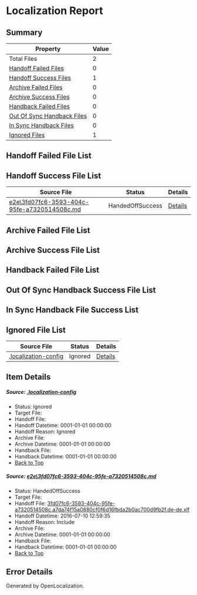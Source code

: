 # <a name='report-top'></a> Localization Report

## Summary
 Property | Value 
 -------- | ----- 
 Total Files | 2
[ Handoff Failed Files ](#handoff-failed-list)| 0
[ Handoff Success Files ](#handoff-success-list)| 1
[ Archive Failed Files ](#archive-failed-list)| 0
[ Archive Success Files ](#archive-success-list)| 0
[ Handback Failed Files ](#handback-failed-list)| 0
[ Out Of Sync Handback Files ](#outofsync-handback-success-list)| 0
[ In Sync Handback Files ](#insync-handback-success-list)| 0
[ Ignored Files ](#ignored-list)| 1

## <a name='handoff-failed-list'></a> Handoff Failed File List

## <a name='handoff-success-list'></a> Handoff Success File List
 Source File | Status | Details 
 ----------- | ------ | ------- 
 [e2e\3fd07fc6-3593-404c-95fe-a7320514508c.md](https://github.com/OpenLocalizationTestOrg/oltest/blob/376bc0b06e309a264d8a6e7281e6ad49822b2a77/e2e/3fd07fc6-3593-404c-95fe-a7320514508c.md) | HandedOffSuccess | [Details](#bcdc5093abebde07c138d5bc6187c418c6d130131)

## <a name='archive-failed-list'></a> Archive Failed File List

## <a name='archive-success-list'></a> Archive Success File List

## <a name='handback-failed-list'></a> Handback Failed File List

## <a name='outofsync-handback-success-list'></a> Out Of Sync Handback Success File List

## <a name='insync-handback-success-list'></a> In Sync Handback File Success List

## <a name='ignored-list'></a> Ignored File List
 Source File | Status | Details 
 ----------- | ------ | ------- 
 [.localization-config](https://github.com/OpenLocalizationTestOrg/oltest/blob/376bc0b06e309a264d8a6e7281e6ad49822b2a77/.localization-config) | Ignored | [Details](#3d4f252ac210baf56311d7e97dcc2db10974dbd20)

## Item Details
##### <a name='3d4f252ac210baf56311d7e97dcc2db10974dbd20'></a> Source: [.localization-config](https://github.com/OpenLocalizationTestOrg/oltest/blob/376bc0b06e309a264d8a6e7281e6ad49822b2a77/.localization-config)
* Status: Ignored
* Target File: 
* Handoff File: 
* Handoff Datetime: 0001-01-01 00:00:00
* Handoff Reason: Ignored
* Archive File: 
* Archive Datetime: 0001-01-01 00:00:00
* Handback File: 
* Handback Datetime: 0001-01-01 00:00:00
* [Back to Top](#report-top)

##### <a name='bcdc5093abebde07c138d5bc6187c418c6d130131'></a> Source: [e2e\3fd07fc6-3593-404c-95fe-a7320514508c.md](https://github.com/OpenLocalizationTestOrg/oltest/blob/376bc0b06e309a264d8a6e7281e6ad49822b2a77/e2e/3fd07fc6-3593-404c-95fe-a7320514508c.md)
* Status: HandedOffSuccess
* Target File: 
* Handoff File: [3fd07fc6-3593-404c-95fe-a7320514508c.a7da74f15a0880cf0f6d16fbda2b0ac700d9fb2f.de-de.xlf](https://github.com/OpenLocalizationTestOrg/olhandoff-e2e/blob/630f151e1f8429b008d2adb81c4f4907a0396278/ol-handoff/OpenLocalizationTestOrg/oltest-dede-fly/ci/ht/3fd07fc6-3593-404c-95fe-a7320514508c.a7da74f15a0880cf0f6d16fbda2b0ac700d9fb2f.de-de.xlf)
* Handoff Datetime: 2016-07-10 12:59:35
* Handoff Reason: Include
* Archive File: 
* Archive Datetime: 0001-01-01 00:00:00
* Handback File: 
* Handback Datetime: 0001-01-01 00:00:00
* [Back to Top](#report-top)


## Error Details

Generated by OpenLocalization.
